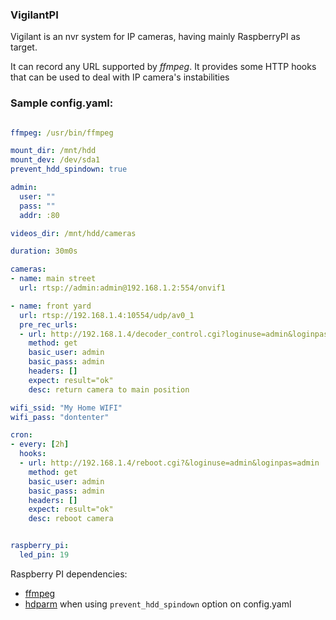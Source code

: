 ### VigilantPI

Vigilant is an nvr system for IP cameras, having mainly RaspberryPI as target.

It can record any URL supported by *ffmpeg*.
It provides some HTTP hooks that can be used to deal with IP camera's instabilities


### Sample config.yaml:
```yaml

ffmpeg: /usr/bin/ffmpeg

mount_dir: /mnt/hdd
mount_dev: /dev/sda1
prevent_hdd_spindown: true

admin:
  user: ""
  pass: ""
  addr: :80

videos_dir: /mnt/hdd/cameras

duration: 30m0s

cameras:
- name: main street 
  url: rtsp://admin:admin@192.168.1.2:554/onvif1

- name: front yard
  url: rtsp://192.168.1.4:10554/udp/av0_1
  pre_rec_urls:
  - url: http://192.168.1.4/decoder_control.cgi?loginuse=admin&loginpas=admin&command=31&onestep=0&sit=31
    method: get
    basic_user: admin
    basic_pass: admin
    headers: []
    expect: result="ok"
    desc: return camera to main position

wifi_ssid: "My Home WIFI"
wifi_pass: "dontenter"

cron:
- every: [2h]
  hooks:
  - url: http://192.168.1.4/reboot.cgi?&loginuse=admin&loginpas=admin
    method: get
    basic_user: admin
    basic_pass: admin
    headers: []
    expect: result="ok"
    desc: reboot camera


raspberry_pi:
  led_pin: 19
```


Raspberry PI dependencies:
- [ffmpeg](https://wiki.archlinux.org/index.php/FFmpeg)
- [hdparm](https://wiki.archlinux.org/index.php/hdparm) when using `prevent_hdd_spindown` option on config.yaml 


